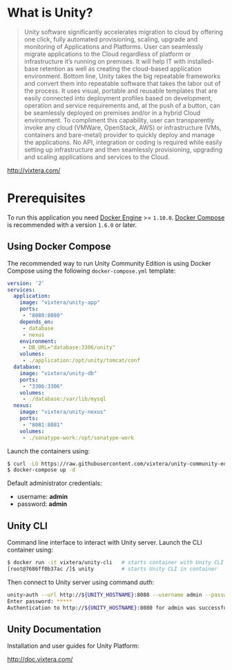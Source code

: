 # What is Unity?

> Unity software significantly accelerates migration to cloud by offering one click, fully automated provisioning, scaling, upgrade and monitoring of Applications and Platforms. User can seamlessly migrate applications to the Cloud regardless of platform or infrastructure it’s running on premises. It will help IT with installed-base retention as well as creating the cloud-based application environment. Bottom line, Unity takes the big repeatable frameworks and convert them into repeatable software that takes the labor out of the process. It uses visual, portable and reusable templates that are easily connected into deployment profiles based on development, operation and service requirements and, at the push of a button, can be seamlessly deployed on premises and/or in a hybrid Cloud environment. To compliment this capability, user can transparently invoke any cloud (VMWare, OpenStack, AWS) or infrastructure (VMs, containers and bare-metal) provider to quickly deploy and manage the applications. No API, integration or coding is required while easily setting up infrastructure and then seamlessly provisioning, upgrading and scaling applications and services to the Cloud.

http://vixtera.com/

# Prerequisites

To run this application you need [Docker Engine](https://www.docker.com/products/docker-engine) >= `1.10.0`. [Docker Compose](https://www.docker.com/products/docker-compose) is recommended with a version `1.6.0` or later.

## Using Docker Compose

The recommended way to run Unity Community Edition is using Docker Compose using the following `docker-compose.yml` template:

```yaml
version: '2'
services:
  application:
    image: "vixtera/unity-app"
    ports:
     - "8080:8080"
    depends_on:
     - database
     - nexus
    environment:
     - DB_URL="database:3306/unity"
    volumes:
     - ./application:/opt/unity/tomcat/conf
  database:
    image: "vixtera/unity-db"
    ports:
     - "3306:3306"
    volumes:
     - ./database:/var/lib/mysql
  nexus:
    image: "vixtera/unity-nexus"
    ports:
     - "8081:8081"     
    volumes:
     - ./sonatype-work:/opt/sonatype-work
```

Launch the containers using:

```bash
$ curl -LO https://raw.githubusercontent.com/vixtera/unity-community-edition/master/docker-compose.yml
$ docker-compose up -d
```

Default administrator credentials: 
 * username: **admin**
 * password: **admin**

## Unity CLI

Command line interface to interact with Unity server. 
Launch the CLI container using:

```bash
$ docker run -it vixtera/unity-cli   # starts container with Unity CLI
[root@7686ff0b37ac /]$ unity         # starts Unity CLI in container
```

Then connect to Unity server using command *auth*:
```bash
unity>auth --url http://${UNITY_HOSTNAME}:8080 --username admin --password
Enter password: ***** 
Authentication to http://${UNITY_HOSTNAME}:8080 for admin was successful
```

## Unity Documentation

Installation and user guides for Unity Platform:

http://doc.vixtera.com/
